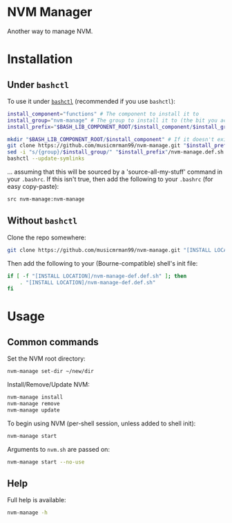 # NVM Manager
Another way to manage NVM.

# Installation
## Under `bashctl`
To use it under [`bashctl`](https://github.com/musicmrman99/bashctl "bashctl on GitHub") (recommended if you use `bashctl`):
```sh
install_component="functions" # The component to install it to
install_group="nvm-manage" # The group to install it to (the bit you actually `src`)
install_prefix="$BASH_LIB_COMPONENT_ROOT/$install_component/$install_group" # The full path to the group

mkdir "$BASH_LIB_COMPONENT_ROOT/$install_component" # If it doesn't exist
git clone https://github.com/musicmrman99/nvm-manage.git "$install_prefix"
sed -i "s/{group}/$install_group/" "$install_prefix"/nvm-manage.def.sh # Set the location to source from
bashctl --update-symlinks
```
... assuming that this will be sourced by a 'source-all-my-stuff' command in your `.bashrc`. If this isn't true, then add the following to your `.bashrc` (for easy copy-paste):
```sh
src nvm-manage:nvm-manage
```

## Without `bashctl`
Clone the repo somewhere:
```sh
git clone https://github.com/musicmrman99/nvm-manage.git "[INSTALL LOCATION]"
```

Then add the following to your (Bourne-compatible) shell's init file:
```sh
if [ -f "[INSTALL LOCATION]/nvm-manage-def.def.sh" ]; then
    . "[INSTALL LOCATION]/nvm-manage-def.def.sh"
fi
```

# Usage
## Common commands
Set the NVM root directory:
```sh
nvm-manage set-dir ~/new/dir
```

Install/Remove/Update NVM:
```sh
nvm-manage install
nvm-manage remove
nvm-manage update
```

To begin using NVM (per-shell session, unless added to shell init):
```sh
nvm-manage start
```
Arguments to `nvm.sh` are passed on:
```sh
nvm-manage start --no-use
```

## Help
Full help is available:
```sh
nvm-manage -h
```
